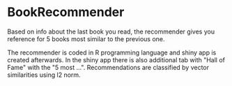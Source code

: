 # BookRecommender
Based on info about the last book you read, the recommender gives you reference for 5 books most similar to the previous one.

The recommender is coded in R programming language and shiny app is created afterwards. In the shiny app there is also additional tab with "Hall of Fame" with the "5 most ...".
Recommendations are classified by vector similarities using l2 norm.

